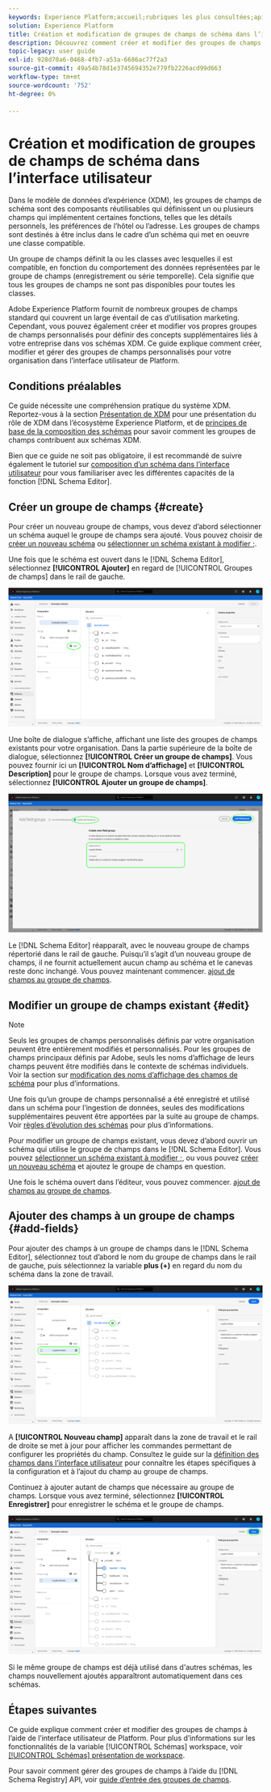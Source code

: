 ```yaml
---
keywords: Experience Platform;accueil;rubriques les plus consultées;api;API;XDM;système XDM;modèle de données d’expérience;modèle de données;ui;espace de travail;groupe de champs;groupes de champs;
solution: Experience Platform
title: Création et modification de groupes de champs de schéma dans l’interface utilisateur
description: Découvrez comment créer et modifier des groupes de champs de schéma dans l’interface utilisateur de l’Experience Platform.
topic-legacy: user guide
exl-id: 928d70a6-0468-4fb7-a53a-6686ac77f2a3
source-git-commit: 49a54b78d1e3745694352e779fb2226acd99d663
workflow-type: tm+mt
source-wordcount: '752'
ht-degree: 0%

---
```


# Création et modification de groupes de champs de schéma dans l’interface utilisateur

Dans le modèle de données d’expérience (XDM), les groupes de champs de schéma sont des composants réutilisables qui définissent un ou plusieurs champs qui implémentent certaines fonctions, telles que les détails personnels, les préférences de l’hôtel ou l’adresse. Les groupes de champs sont destinés à être inclus dans le cadre d’un schéma qui met en oeuvre une classe compatible.

Un groupe de champs définit la ou les classes avec lesquelles il est compatible, en fonction du comportement des données représentées par le groupe de champs (enregistrement ou série temporelle). Cela signifie que tous les groupes de champs ne sont pas disponibles pour toutes les classes.

Adobe Experience Platform fournit de nombreux groupes de champs standard qui couvrent un large éventail de cas d’utilisation marketing. Cependant, vous pouvez également créer et modifier vos propres groupes de champs personnalisés pour définir des concepts supplémentaires liés à votre entreprise dans vos schémas XDM. Ce guide explique comment créer, modifier et gérer des groupes de champs personnalisés pour votre organisation dans l’interface utilisateur de Platform.

## Conditions préalables

Ce guide nécessite une compréhension pratique du système XDM. Reportez-vous à la section [Présentation de XDM](../../home.md) pour une présentation du rôle de XDM dans l’écosystème Experience Platform, et de [principes de base de la composition des schémas](../../schema/composition.md) pour savoir comment les groupes de champs contribuent aux schémas XDM.

Bien que ce guide ne soit pas obligatoire, il est recommandé de suivre également le tutoriel sur [composition d’un schéma dans l’interface utilisateur](../../tutorials/create-schema-ui.md) pour vous familiariser avec les différentes capacités de la fonction [!DNL Schema Editor].

## Créer un groupe de champs {#create}

Pour créer un nouveau groupe de champs, vous devez d’abord sélectionner un schéma auquel le groupe de champs sera ajouté. Vous pouvez choisir de [créer un nouveau schéma](./schemas.md#create) ou [sélectionner un schéma existant à modifier ;](./schemas.md#edit).

Une fois que le schéma est ouvert dans le [!DNL Schema Editor], sélectionnez **[!UICONTROL Ajouter]** en regard de [!UICONTROL Groupes de champs] dans le rail de gauche.

![](../../images/ui/resources/field-groups/add-field-group.png)

Une boîte de dialogue s’affiche, affichant une liste des groupes de champs existants pour votre organisation. Dans la partie supérieure de la boîte de dialogue, sélectionnez **[!UICONTROL Créer un groupe de champs]**. Vous pouvez fournir ici un **[!UICONTROL Nom d’affichage]** et **[!UICONTROL Description]** pour le groupe de champs. Lorsque vous avez terminé, sélectionnez **[!UICONTROL Ajouter un groupe de champs]**.

![](../../images/ui/resources/field-groups/create-field-group.png)

Le [!DNL Schema Editor] réapparaît, avec le nouveau groupe de champs répertorié dans le rail de gauche. Puisqu’il s’agit d’un nouveau groupe de champs, il ne fournit actuellement aucun champ au schéma et le canevas reste donc inchangé. Vous pouvez maintenant commencer. [ajout de champs au groupe de champs](#add-fields).

## Modifier un groupe de champs existant {#edit}

>[!NOTE]
>
>Seuls les groupes de champs personnalisés définis par votre organisation peuvent être entièrement modifiés et personnalisés. Pour les groupes de champs principaux définis par Adobe, seuls les noms d’affichage de leurs champs peuvent être modifiés dans le contexte de schémas individuels. Voir la section sur [modification des noms d’affichage des champs de schéma](./schemas.md#display-names) pour plus d’informations.
>
>Une fois qu’un groupe de champs personnalisé a été enregistré et utilisé dans un schéma pour l’ingestion de données, seules des modifications supplémentaires peuvent être apportées par la suite au groupe de champs. Voir [règles d’évolution des schémas](../../schema/composition.md#evolution) pour plus d’informations.

Pour modifier un groupe de champs existant, vous devez d’abord ouvrir un schéma qui utilise le groupe de champs dans le [!DNL Schema Editor]. Vous pouvez [sélectionner un schéma existant à modifier ;](./schemas.md#edit), ou vous pouvez [créer un nouveau schéma](./schemas.md#create) et ajoutez le groupe de champs en question.

Une fois le schéma ouvert dans l’éditeur, vous pouvez commencer. [ajout de champs au groupe de champs](#add-fields).

## Ajouter des champs à un groupe de champs {#add-fields}

Pour ajouter des champs à un groupe de champs dans le [!DNL Schema Editor], sélectionnez tout d’abord le nom du groupe de champs dans le rail de gauche, puis sélectionnez la variable **plus (+)** en regard du nom du schéma dans la zone de travail.

![](../../images/ui/resources/field-groups/add-field.png)

A **[!UICONTROL Nouveau champ]** apparaît dans la zone de travail et le rail de droite se met à jour pour afficher les commandes permettant de configurer les propriétés du champ. Consultez le guide sur la [définition des champs dans l’interface utilisateur](../fields/overview.md#define) pour connaître les étapes spécifiques à la configuration et à l’ajout du champ au groupe de champs.

Continuez à ajouter autant de champs que nécessaire au groupe de champs. Lorsque vous avez terminé, sélectionnez **[!UICONTROL Enregistrer]** pour enregistrer le schéma et le groupe de champs.

![](../../images/ui/resources/field-groups/complete-field-group.png)

Si le même groupe de champs est déjà utilisé dans d&#39;autres schémas, les champs nouvellement ajoutés apparaîtront automatiquement dans ces schémas.

## Étapes suivantes

Ce guide explique comment créer et modifier des groupes de champs à l’aide de l’interface utilisateur de Platform. Pour plus d’informations sur les fonctionnalités de la variable [!UICONTROL Schémas] workspace, voir [[!UICONTROL Schémas] présentation de workspace](../overview.md).

Pour savoir comment gérer des groupes de champs à l’aide du [!DNL Schema Registry] API, voir [guide d’entrée des groupes de champs](../../api/field-groups.md).
